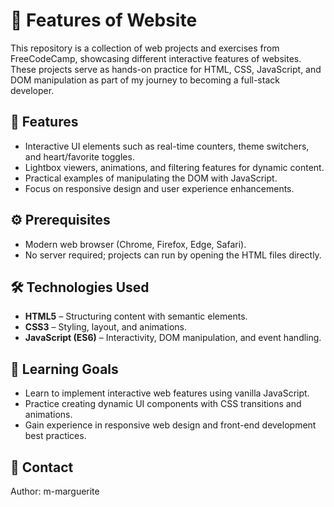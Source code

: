 # 📝 Features of Website

This repository is a collection of web projects and exercises from FreeCodeCamp, showcasing different interactive features of websites.  
These projects serve as hands-on practice for HTML, CSS, JavaScript, and DOM manipulation as part of my journey to becoming a full-stack developer.

## 🚀 Features

- Interactive UI elements such as real-time counters, theme switchers, and heart/favorite toggles.  
- Lightbox viewers, animations, and filtering features for dynamic content.  
- Practical examples of manipulating the DOM with JavaScript.  
- Focus on responsive design and user experience enhancements.  

## ⚙️ Prerequisites

- Modern web browser (Chrome, Firefox, Edge, Safari).  
- No server required; projects can run by opening the HTML files directly.  

##  🛠️ Technologies Used

- **HTML5** – Structuring content with semantic elements.  
- **CSS3** – Styling, layout, and animations.  
- **JavaScript (ES6)** – Interactivity, DOM manipulation, and event handling.  

##  🎯 Learning Goals

- Learn to implement interactive web features using vanilla JavaScript.  
- Practice creating dynamic UI components with CSS transitions and animations.  
- Gain experience in responsive web design and front-end development best practices.  

##  📧 Contact

Author: m-marguerite
